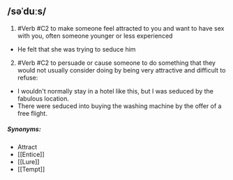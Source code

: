 ## /səˈduːs/  
1. #Verb
#C2
to make someone feel attracted to you and want to have sex with you, often someone younger or less experienced

- He felt that she was trying to seduce him

2. #Verb
#C2
to persuade or cause someone to do something that they would not usually consider doing by being very attractive and difficult to refuse:

- I wouldn't normally stay in a hotel like this, but I was seduced by the fabulous location.
- There were seduced into buying the washing machine by the offer of a free flight.

##### Synonyms:
- Attract
- [[Entice]]
- [[Lure]]
- [[Tempt]]